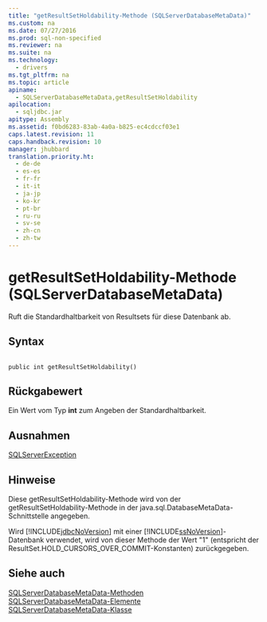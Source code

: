 ```yaml
---
title: "getResultSetHoldability-Methode (SQLServerDatabaseMetaData)"
ms.custom: na
ms.date: 07/27/2016
ms.prod: sql-non-specified
ms.reviewer: na
ms.suite: na
ms.technology: 
  - drivers
ms.tgt_pltfrm: na
ms.topic: article
apiname: 
  - SQLServerDatabaseMetaData,getResultSetHoldability
apilocation: 
  - sqljdbc.jar
apitype: Assembly
ms.assetid: f0bd6283-83ab-4a0a-b825-ec4cdccf03e1
caps.latest.revision: 11
caps.handback.revision: 10
manager: jhubbard
translation.priority.ht: 
  - de-de
  - es-es
  - fr-fr
  - it-it
  - ja-jp
  - ko-kr
  - pt-br
  - ru-ru
  - sv-se
  - zh-cn
  - zh-tw
---
```

# getResultSetHoldability-Methode (SQLServerDatabaseMetaData)
  Ruft die Standardhaltbarkeit von Resultsets für diese Datenbank ab.  
  
## Syntax  
  
```  
  
public int getResultSetHoldability()  
```  
  
## Rückgabewert  
 Ein Wert vom Typ **int** zum Angeben der Standardhaltbarkeit.  
  
## Ausnahmen  
 [SQLServerException](../content/SQLServerException-Class.md)  
  
## Hinweise  
 Diese getResultSetHoldability\-Methode wird von der getResultSetHoldability\-Methode in der java.sql.DatabaseMetaData\-Schnittstelle angegeben.  
  
 Wird [!INCLUDE[jdbcNoVersion](../content/includes/jdbcNoVersion_md.md)] mit einer [!INCLUDE[ssNoVersion](../content/includes/ssNoVersion_md.md)]\-Datenbank verwendet, wird von dieser Methode der Wert "1" \(entspricht der ResultSet.HOLD\_CURSORS\_OVER\_COMMIT\-Konstanten\) zurückgegeben.  
  
## Siehe auch  
 [SQLServerDatabaseMetaData-Methoden](../content/SQLServerDatabaseMetaData-Methods.md)   
 [SQLServerDatabaseMetaData-Elemente](../content/SQLServerDatabaseMetaData-Members.md)   
 [SQLServerDatabaseMetaData-Klasse](../content/SQLServerDatabaseMetaData-Class.md)  
  
  